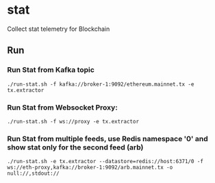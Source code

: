 # stat

Collect stat telemetry for Blockchain

## Run

### Run Stat from Kafka topic
```
./run-stat.sh -f kafka://broker-1:9092/ethereum.mainnet.tx -e tx.extractor
```

### Run Stat from Websocket Proxy:

```
./run-stat.sh -f ws://proxy -e tx.extractor
```

### Run Stat from multiple feeds, use Redis namespace '0' and show stat only for the second feed (arb)

```
./run-stat.sh -e tx.extractor --datastore=redis://host:6371/0 -f ws://eth-proxy,kafka://broker-1:9092/arb.mainnet.tx -o null://,stdout://
```
